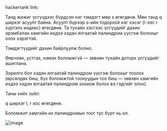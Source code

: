 hackerrank link: 

Танд жижиг үсгүүдээс бүрдсэн нэг тэмдэгт мөр s өгөгдөнө. Мөн танд q ширхэг асуулт байна. Асуулт бүрээр s-ийн тодорхой нэг хэсэг (l-ээс r хүртэлх индекс) өгөгдөнө. Та тухайн хэсгээс үсгүүдийг дахин эрэмбэлэн хамгийн ихдээ хэдэн ялгаатай палиндром үүсгэж болохыг олох хэрэгтэй.

Тэмдэгтүүдийг дахин байрлуулж болно.

Өөрчлөх, устгах, нэмэх боломжгүй — зөвхөн тухайн доторх үсгүүдийг ашиглана.

Зорилго бол хэдэн ялгаатай палиндром үүсгэж болохыг тоолох (өрсөлдөх биш, бүх боломжтой тоонуудын тоо биш — зөвхөн хамгийн ихдээ хэдэн ялгаатай палиндром зохиож болох вэ гэдгийг олох).

Таны хийх зүйл:

q ширхэг l, r хос өгөгдөнө.

Боломжит хамгийн их палиндромын тоог тус бүрт нь ол.

![image](https://github.com/user-attachments/assets/23689948-0ff7-4d1e-b283-4c613779f1a0)



